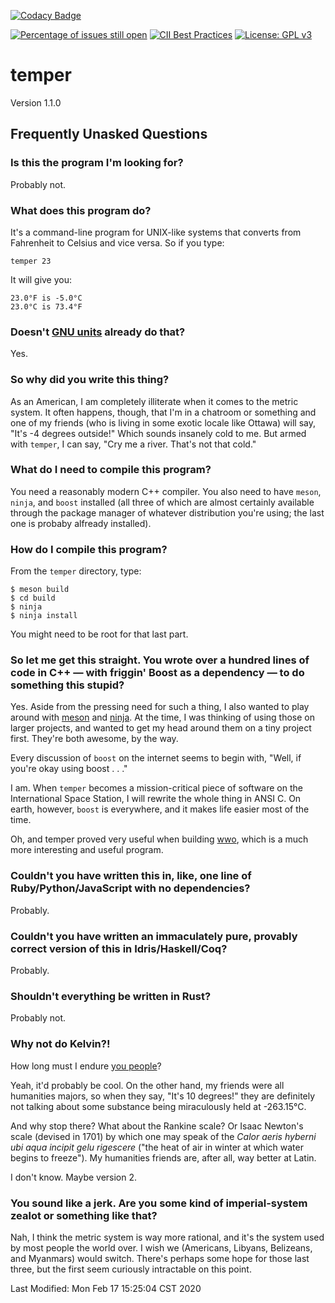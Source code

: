 [![Codacy Badge](https://api.codacy.com/project/badge/Grade/fafa33d720a84726838a83c60be1e183)](https://app.codacy.com/manual/sramsay/temper?utm_source=github.com&utm_medium=referral&utm_content=sramsay/temper&utm_campaign=Badge_Grade_Settings)
<!-- [![Average time to resolve an issue](http://isitmaintained.com/badge/resolution/sramsay/temper.svg)](http://isitmaintained.com/project/sramsay/temper "Average time to resolve an issue") -->
[![Percentage of issues still open](http://isitmaintained.com/badge/open/sramsay/temper.svg)](http://isitmaintained.com/project/sramsay/temper "Percentage of issues still open")
[![CII Best Practices](https://bestpractices.coreinfrastructure.org/projects/3715/badge)](https://bestpractices.coreinfrastructure.org/projects/3715)
[![License: GPL v3](https://img.shields.io/badge/License-GPLv3-blue.svg)](https://www.gnu.org/licenses/gpl-3.0)

# temper

Version 1.1.0

## Frequently Unasked Questions

### Is this the program I'm looking for?

Probably not.

### What does this program do?

It's a command-line program for UNIX-like systems that converts from Fahrenheit to Celsius and vice versa.  So if you type:

	temper 23

It will give you:

	23.0°F is -5.0°C
	23.0°C is 73.4°F

### Doesn't [GNU units](https://www.gnu.org/software/units/) already do that?

Yes.

### So why did you write this thing?

As an American, I am completely illiterate when it comes to the metric system.  It often happens, though, that I'm in a chatroom or something and one of my friends (who is living in some exotic locale like Ottawa) will say, "It's -4 degrees outside!"  Which sounds insanely cold to me.  But armed with `temper`, I can say, "Cry me a river.  That's not that cold."

### What do I need to compile this program?

You need a reasonably modern C++ compiler.  You also need to have `meson`, `ninja`, and `boost` installed (all three of which are almost certainly available through the package manager of whatever distribution you're using; the last one is probaby alfready installed).

### How do I compile this program?

From the `temper` directory, type:

	$ meson build
	$ cd build
	$ ninja
	$ ninja install

You might need to be root for that last part.  

### So let me get this straight.  You wrote over a hundred lines of code in C++ &mdash; with friggin' Boost as a dependency &mdash; to do something this stupid?

Yes.  Aside from the pressing need for such a thing, I also wanted to play around with [meson](https://mesonbuild.com/) and [ninja](https://ninja-build.org/).  At the time, I was thinking of using those on larger projects, and wanted to get my head around them on a tiny project first.  They're both awesome, by the way.

Every discussion of `boost` on the internet seems to begin with, "Well, if you're okay using boost . . ."  

I am.  When `temper` becomes a mission-critical piece of software on the International Space Station, I will rewrite the whole thing in ANSI C.  On earth, however, `boost` is everywhere, and it makes life easier most of the time.

Oh, and temper proved very useful when building [wwo](https://github.com/sramsay/wwo), which is a much more interesting and useful program.

### Couldn't you have written this in, like, one line of Ruby/Python/JavaScript with no dependencies?

Probably.

### Couldn't you have written an immaculately pure, provably correct version of this in Idris/Haskell/Coq?

Probably.

### Shouldn't everything be written in Rust?

Probably not.

### Why not do Kelvin?!

How long must I endure [you people](https://units.fandom.com/wiki/Kelvin)?

Yeah, it'd probably be cool.  On the other hand, my friends were all humanities majors, so when they say, "It's 10 degrees!" they are definitely not talking about some substance being miraculously held at -263.15&deg;C.  

And why stop there?  What about the Rankine scale?  Or Isaac Newton's scale (devised in 1701) by which one may speak of the *Calor aeris hyberni ubi aqua incipit gelu rigescere* ("the heat of air in winter at which water begins to freeze").  My humanities friends are, after all, way better at Latin.

I don't know.  Maybe version 2.

### You sound like a jerk.  Are you some kind of imperial-system zealot or something like that?

Nah, I think the metric system is way more rational, and it's the system used by most people the world over.  I wish we (Americans, Libyans, Belizeans, and Myanmars) would switch.  There's perhaps some hope for those last three, but the first seem curiously intractable on this point.

Last Modified: Mon Feb 17 15:25:04 CST 2020
